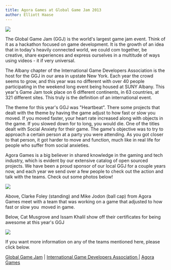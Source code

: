 ```yaml
---
title: Agora Games at Global Game Jam 2013
author: Elliott Haase
---
```

![](uploads/2013/01/ggjnewsletter.png)

The Global Game Jam (GGJ) is the world's largest game jam event. Think of it as a hackathon focused on game development. It is the growth of an idea that in today's heavily connected world, we could com together, be creative, share experiences and express ourselves in a multitude of ways using videos - it if very universal.

The Albany chapter of the International Game Developers Association is the host for the GGJ in our area in upstate New York. Each year the crowd seems to grow, and this year was no different with over 40 people participating in the weekend long event being housed at SUNY Albany. This year's Game Jam took place on 6 different continents, in 63 countries, at 321 different sites. This truly is the definition of an international event.

The theme for this year's GGJ was "Heartbeat". There some projects that dealt with the theme by having the game adjust to how fast or slow you moved. If you moved faster, your heart rate increased along with objects in the game. If you slowed down for to long, you would die. One of the titles dealt with Social Anxiety for their game. The game's objective was to try to approach a certain person at a party you were attending. As you got closer to that person, it got harder to move and function, much like in real life for people who suffer from social anxieties.

Agora Games is a big believer in shared knowledge in the gaming and tech industry, which is evident by our extensive catalog of open sourced projects. We have been a proud sponsor of our local GGJ for a couple years now, and each year we send over a few people to check out the action and talk with the teams. Check out some photos below!

![](uploads/2013/01/igdaclarke-300x200.png)

Above, Clarke Foley (standing) and Mike Jodon (ball cap) from Agora Games meet with a team that was working on a game that adjusted to how fast or slow you  moved in game.

Below, Cat Musgrove and Issam Khalil show off their certificates for being awesome at this year's GGJ

![](uploads/2013/01/isamkatigda-300x200.png)

If you want more information on any of the teams mentioned here, please click below.

[Global Game Jam](http://globalgamejam.org/) | [International Game Developers Association ](http://www.igda.org/)| [Agora Games](http://hydra.agoragames.com/)
